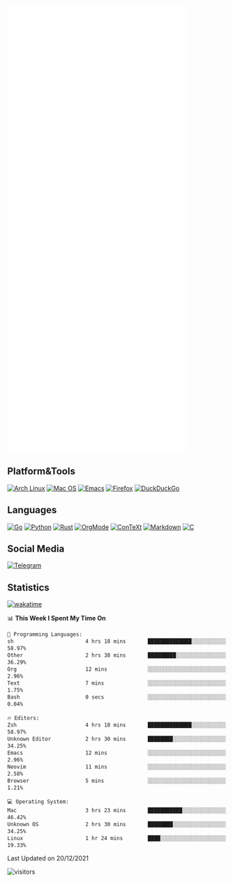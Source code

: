 ![Metrics](https://github.com/SteamedFish/SteamedFish/blob/master/github-metrics.svg)

## Platform&Tools

[![Arch Linux](https://img.shields.io/badge/ArchLinux-1793D1?logo=arch-linux&logoColor=fff&style=flat-square)](https://archlinux.org/)
[![Mac OS](https://img.shields.io/badge/MacOS-000000?style=flat-square&logo=macos&logoColor=F0F0F0)](https://www.apple.com/macos/)
[![Emacs](https://img.shields.io/badge/Emacs-%237F5AB6.svg?&style=flat-square&logo=gnu-emacs&logoColor=white)](https://www.gnu.org/software/emacs/)
[![Firefox](https://img.shields.io/badge/Firefox-FF7139?style=flat-square&logo=Firefox-Browser&logoColor=white)](https://firefox.com/)
[![DuckDuckGo](https://img.shields.io/badge/DuckDuckGo-DE5833?style=flat-square&logo=DuckDuckGo&logoColor=white)](https://duckduckgo.com/)

## Languages

[![Go](https://img.shields.io/badge/Golang-%2300ADD8.svg?style=flat-square&logo=go&logoColor=white)](https://golang.org/)
[![Python](https://img.shields.io/badge/Python-3670A0?style=flat-square&logo=python&logoColor=ffdd54)](https://www.python.org/)
[![Rust](https://img.shields.io/badge/Rust-%23000000.svg?style=flat-square&logo=rust&logoColor=white)](https://www.rust-lang.org/)
[![OrgMode](https://img.shields.io/badge/OrgMode-%23000000.svg?style=flat-square&logo=org&logoColor=white)](https://orgmode.org/)
[![ConTeXt](https://img.shields.io/badge/ConTeXt-%23008080.svg?style=flat-square&logo=latex&logoColor=white)](https://contextgarden.net/)
[![Markdown](https://img.shields.io/badge/MarkDown-%23000000.svg?style=flat-square&logo=markdown&logoColor=white)](https://daringfireball.net/projects/markdown/)
[![C](https://img.shields.io/badge/C-%2300599C.svg?style=flat-square&logo=c&logoColor=white)](https://www.iso.org/standard/74528.html)

## Social Media

[![Telegram](https://img.shields.io/badge/SteamedFish-2CA5E0?style=social&logo=telegram&logoColor=white)](https://t.me/SteamedFish)

## Statistics
[![wakatime](https://wakatime.com/badge/user/168280d6-fcf2-4b4f-ad3a-dc4612f35b38.svg)](https://wakatime.com/@168280d6-fcf2-4b4f-ad3a-dc4612f35b38)

<!--START_SECTION:waka-->
📊 **This Week I Spent My Time On** 

```text
💬 Programming Languages: 
sh                       4 hrs 18 mins       ██████████████░░░░░░░░░░░   58.97% 
Other                    2 hrs 38 mins       █████████░░░░░░░░░░░░░░░░   36.29% 
Org                      12 mins             ░░░░░░░░░░░░░░░░░░░░░░░░░   2.96% 
Text                     7 mins              ░░░░░░░░░░░░░░░░░░░░░░░░░   1.75% 
Bash                     0 secs              ░░░░░░░░░░░░░░░░░░░░░░░░░   0.04%

🔥 Editors: 
Zsh                      4 hrs 18 mins       ██████████████░░░░░░░░░░░   58.97% 
Unknown Editor           2 hrs 30 mins       ████████░░░░░░░░░░░░░░░░░   34.25% 
Emacs                    12 mins             ░░░░░░░░░░░░░░░░░░░░░░░░░   2.96% 
Neovim                   11 mins             ░░░░░░░░░░░░░░░░░░░░░░░░░   2.58% 
Browser                  5 mins              ░░░░░░░░░░░░░░░░░░░░░░░░░   1.21%

💻 Operating System: 
Mac                      3 hrs 23 mins       ███████████░░░░░░░░░░░░░░   46.42% 
Unknown OS               2 hrs 30 mins       ████████░░░░░░░░░░░░░░░░░   34.25% 
Linux                    1 hr 24 mins        ████░░░░░░░░░░░░░░░░░░░░░   19.33%

```


 Last Updated on 20/12/2021
<!--END_SECTION:waka-->

![visitors](https://visitor-badge.laobi.icu/badge?page_id=SteamedFish.SteamedFish)
